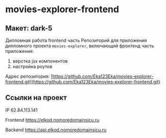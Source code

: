 # movies-explorer-frontend
## Макет: dark-5
Дипломная работа frontend часть
Репозиторий для приложения дипломного проекта `movies-explorer`, включающий фронтенд часть приложения:
1) верстка jsx компонентов
2) настройка роутов

Адрес репозитория: [https://github.com/Eka123Eka/movies-explorer-frontend.git](https://github.com/Eka123Eka/movies-explorer-frontend.git)

## Ссылки на проект

IP 62.84.113.141

Frontend https://elkod.nomoredomainsicu.ru

Backend https://api.elkod.nomoredomainsicu.ru

